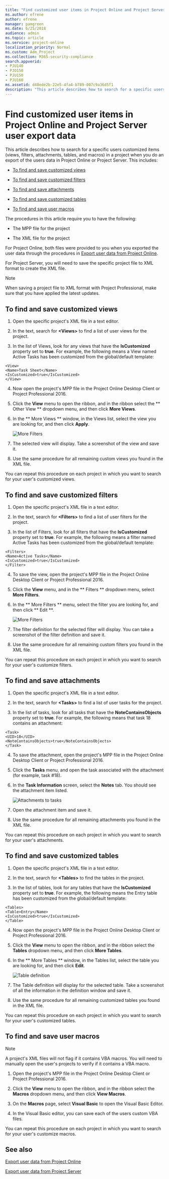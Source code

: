 ```yaml
---
title: "Find customized user items in Project Online and Project Server user export data"
ms.author: efrene
author: efrene
manager: pamgreen
ms.date: 6/25/2018
audience: admin
ms.topic: article
ms.service: project-online
localization_priority: Normal
ms.custom: Adm_Project
ms.collection: M365-security-compliance
search.appverid:
- PJU140
- PJO150
- PJU150
- PJU160
ms.assetid: d40ede2b-22e5-4fa4-b789-007c9a36d5f1
description: "This article describes how to search for a specific users customized items (views, filters, attachments, tables, and macros) in a project when you do an export of the users data in Project Online or Project Server. This includes:"
---
```


# Find customized user items in Project Online and Project Server user export data

This article describes how to search for a specific users customized items (views, filters, attachments, tables, and macros) in a project when you do an export of the users data in Project Online or Project Server. This includes: 
  
- [To find and save customized views](find-customized-user-items-in-project-online-and-project-server-user-export-data.md#Custviews)
    
- [To find and save customized filters](find-customized-user-items-in-project-online-and-project-server-user-export-data.md#CustFilt)
    
- [To find and save attachments](find-customized-user-items-in-project-online-and-project-server-user-export-data.md#Attach)
    
- [To find and save customized tables](find-customized-user-items-in-project-online-and-project-server-user-export-data.md#About)
    
- [To find and save user macros](find-customized-user-items-in-project-online-and-project-server-user-export-data.md#Macros)
    
The procedures in this article require you to have the following:
  
- The MPP file for the project
    
- The XML file for the project
    
For Project Online, both files were provided to you when you exported the user data through the procedures in [Export user data from Project Online](export-user-data-from-project-online.md).
  
For Project Server, you will need to save the specific project file to XML format to create the XML file.
  
> [!NOTE]
> When saving a project file to XML format with Project Professional, make sure that you have applied the latest updates. 
  
## To find and save customized views
<a name="Custviews"> </a>

1. Open the specific project's XML file in a text editor.
    
2. In the text, search for **\<Views\>** to find a list of user views for the project. 
    
3. In the list of Views, look for any views that have the **IsCustomized** property set to **true**. For example, the following means a View named Active Tasks has been customized from the global/default template: 
    
  ```
  <View>
  <Name>Task Sheet</Name>
  <IsCustomized>true</IsCustomized>
  </View>
  
  ```

4. Now open the project's MPP file in the Project Online Desktop Client or Project Professional 2016. 
    
5. Click the **View** menu to open the ribbon, and in the ribbon select the ** Other View ** dropdown menu, and then click **More Views**. 
    
6. In the ** More Views ** window, in the Views list, select the view you are looking for, and then click **Apply**. 
    
    ![More Filters](media/ec762973-a15d-4c92-b6d3-3b5d91413b04.png)
  
7. The selected view will display. Take a screenshot of the view and save it.
    
8. Use the same procedure for all remaining custom views you found in the XML file.
    
You can repeat this procedure on each project in which you want to search for your user's customized views.
  
## To find and save customized filters
<a name="CustFilt"> </a>

1. Open the specific project's XML file in a text editor.
    
2. In the text, search for **\<Filters\>** to find a list of user filters for the project. 
    
3. In the list of Filters, look for all filters that have the **IsCustomized** property set to **true**. For example, the following means a filter named Active Tasks has been customized from the global/default template: 
    
  ```
  <Filters>
  <Name>Active Tasks</Name>
  <IsCustomized>true</IsCustomized>
  </Filter>
  
  ```

4. To save the view, open the project's MPP file in the Project Online Desktop Client or Project Professional 2016. 
    
5. Click the **View** menu, and in the ** Filters ** dropdown menu, select **More Filters**. 
    
6. In the ** More Filters ** menu, select the filter you are looking for, and then click ** Edit **. 
    
    ![More Filters](media/00d14151-8459-444c-bbb0-2909611a64f9.png)
  
7. The filter definition for the selected filter will display. You can take a screenshot of the filter definition and save it.
    
8. Use the same procedure for all remaining custom filters you found in the XML file.
    
You can repeat this procedure on each project in which you want to search for your user's customize filters.
  
## To find and save attachments
<a name="Attach"> </a>

1. Open the specific project's XML file in a text editor.
    
2. In the text, search for **\<Tasks\>** to find a list of user tasks for the project. 
    
3. In the list of tasks, look for all tasks that have the **NoteContainsObjects** property set to **true**. For example, the following means that task 18 contains an attachment: 
    
  ```
  <Task>
  <UID>18</UID>
  <NoteContainsObjects>true</NoteContainsObjects>
  </Task>
  
  ```

4. To save the attachment, open the project's MPP file in the Project Online Desktop Client or Project Professional 2016. 
    
5. Click the **Tasks** menu, and open the task associated with the attachment (for example, task #18). 
    
6. In the **Task Information** screen, select the **Notes** tab. You should see the attachment item listed. 
    
    ![Attachments to tasks](media/bad29b8e-889d-46df-9cdb-09911b2b783f.png)
  
7. Open the attachment item and save it.
    
8. Use the same procedure for all remaining attachments you found in the XML file.
    
You can repeat this procedure on each project in which you want to search for your user's attachments.
  
## To find and save customized tables
<a name="About"> </a>

1. Open the specific project's XML file in a text editor.
    
2. In the text, search for **\<Tables\>** to find the tables in the project. 
    
3. In the list of tables, look for any tables that have the **IsCustomized** property set to **true**. For example, the following means the Entry table has been customized from the global/default template: 
    
  ```
  <Tables>
  <Table>Entry</Name>
  <IsCustomized>true</IsCustomized>
  </Table>
  
  ```

4. Now open the project's MPP file in the Project Online Desktop Client or Project Professional 2016. 
    
5. Click the **View** menu to open the ribbon, and in the ribbon select the **Tables** dropdown menu, and then click **More Tables**. 
    
6. In the ** More Tables ** window, in the Tables list, select the table you are looking for, and then click **Edit**. 
    
    ![Table definition](media/93438ffe-6cf4-44f4-a40c-c774a212dab5.png)
  
7. The Table definition will display for the selected table. Take a screenshot of all the information in the definition window and save it.
    
8. Use the same procedure for all remaining customized tables you found in the XML file.
    
You can repeat this procedure on each project in which you want to search for your user's customized tables.
  
## To find and save user macros
<a name="Macros"> </a>

> [!NOTE]
> A project's XML files will not flag if it contains VBA macros. You will need to manually open the user's projects to verify if it contains a VBA macro. 
  
1. Open the project's MPP file in the Project Online Desktop Client or Project Professional 2016. 
    
2. Click the **View** menu to open the ribbon, and in the ribbon select the **Macros** dropdown menu, and then click **View Macros**. 
    
3. On the **Macros** page, select **Visual Basic** to open the Visual Basic Editor. 
    
4. In the Visual Basic editor, you can save each of the users custom VBA files. 
    
You can repeat this procedure on each project in which you want to search for your user's customize macros.
  
## See also
<a name="Macros"> </a>

[Export user data from Project Online](export-user-data-from-project-online.md)
  
[Export user data from Project Server](https://support.office.com/article/c85c548f-4406-4663-8487-192ee065a803)

